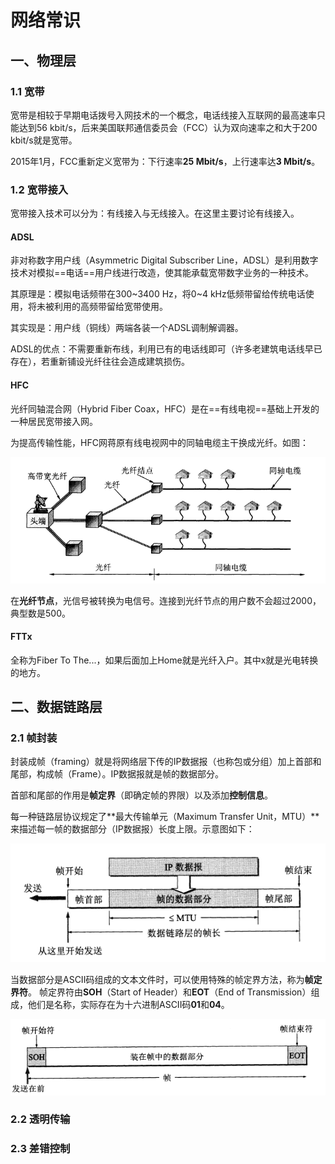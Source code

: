 # 网络常识

## 一、物理层

### 1.1 宽带

宽带是相较于早期电话拨号入网技术的一个概念，电话线接入互联网的最高速率只能达到56 kbit/s，后来美国联邦通信委员会（FCC）认为双向速率之和大于200 kbit/s就是宽带。

2015年1月，FCC重新定义宽带为：下行速率**25 Mbit/s**，上行速率达**3 Mbit/s**。

### 1.2 宽带接入

宽带接入技术可以分为：有线接入与无线接入。在这里主要讨论有线接入。

#### ADSL

非对称数字用户线（Asymmetric Digital Subscriber Line，ADSL）是利用数字技术对模拟==电话==用户线进行改造，使其能承载宽带数字业务的一种技术。

其原理是：模拟电话频带在300~3400 Hz，将0~4 kHz低频带留给传统电话使用，将未被利用的高频带留给宽带使用。

其实现是：用户线（铜线）两端各装一个ADSL调制解调器。

ADSL的优点：不需要重新布线，利用已有的电话线即可（许多老建筑电话线早已存在），若重新铺设光纤往往会造成建筑损伤。



#### HFC

光纤同轴混合网（Hybrid Fiber Coax，HFC）是在==有线电视==基础上开发的一种居民宽带接入网。

为提高传输性能，HFC网蒋原有线电视网中的同轴电缆主干换成光纤。如图：

<img src="https://raw.githubusercontent.com/huibazdy/TyporaPicture/main/202209061049644.png" alt="image-20220906104940575" style="zoom: 80%;" />

在**光纤节点**，光信号被转换为电信号。连接到光纤节点的用户数不会超过2000，典型数是500。



#### FTTx

全称为Fiber To The...，如果后面加上Home就是光纤入户。其中x就是光电转换的地方。



## 二、数据链路层

### 2.1 帧封装

封装成帧（framing）就是将网络层下传的IP数据报（也称包或分组）加上首部和尾部，构成帧（Frame）。IP数据报就是帧的数据部分。

首部和尾部的作用是**帧定界**（即确定帧的界限）以及添加**控制信息**。

每一种链路层协议规定了**最大传输单元（Maximum Transfer Unit，MTU）**来描述每一帧的数据部分（IP数据报）长度上限。示意图如下：

<img src="https://raw.githubusercontent.com/huibazdy/TyporaPicture/main/202209061138946.png" alt="image-20220906113824909"  />

当数据部分是ASCII码组成的文本文件时，可以使用特殊的帧定界方法，称为**帧定界符**。	帧定界符由**SOH**（Start of Header）和**EOT**（End of Transmission）组成，他们是名称，实际存在为十六进制ASCII码**01**和**04**。

<img src="https://raw.githubusercontent.com/huibazdy/TyporaPicture/main/202209061159666.png" alt="image-20220906115902630" style="zoom:80%;" />

### 2.2 透明传输





### 2.3 差错控制